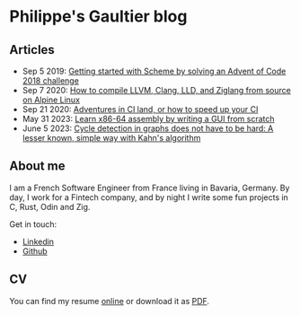 <link rel="stylesheet" type="text/css" href="main.css">

# Philippe's Gaultier blog

## Articles

- Sep 5 2019: [Getting started with Scheme by solving an Advent of Code 2018 challenge](/blog/advent_of_code_2018_5)
- Sep 7 2020: [How to compile LLVM, Clang, LLD, and Ziglang from source on Alpine Linux](/blog/compile_ziglang_from_source_on_alpine_2020_9)
- Sep 21 2020: [Adventures in CI land, or how to speed up your CI](/blog/speed_up_your_ci.html)
- May 31 2023: [Learn x86-64 assembly by writing a GUI from scratch](/blog/x11_x64.html)
- June 5 2023: [Cycle detection in graphs does not have to be hard: A lesser known, simple way with Kahn's algorithm](/blog/kahns_algorithm.html)

## About me

I am a French Software Engineer from France living in Bavaria, Germany. By day, I work for a Fintech company, and by night I write some fun projects in C, Rust, Odin and Zig.

Get in touch:

- [Linkedin](https://www.linkedin.com/in/philippegaultier/)
- [Github](https://github.com/gaultier)

## CV

You can find my resume [online](https://gaultier.github.io/resume/resume)
or download it as [PDF](https://github.com/gaultier/resume/raw/master/Philippe_Gaultier_resume_en.pdf).
